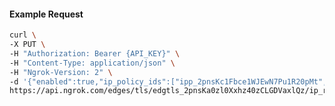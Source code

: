 <!-- Code generated for API Clients. DO NOT EDIT. -->

#### Example Request

```bash
curl \
-X PUT \
-H "Authorization: Bearer {API_KEY}" \
-H "Content-Type: application/json" \
-H "Ngrok-Version: 2" \
-d '{"enabled":true,"ip_policy_ids":["ipp_2pnsKc1Fbce1WJEwN7Pu1R20pMt","ipp_2pnsKXZ1EK8hT9CDbauay06YpmM"]}' \
https://api.ngrok.com/edges/tls/edgtls_2pnsKa0zl0Xxhz40zCLGDVaxlQz/ip_restriction
```
